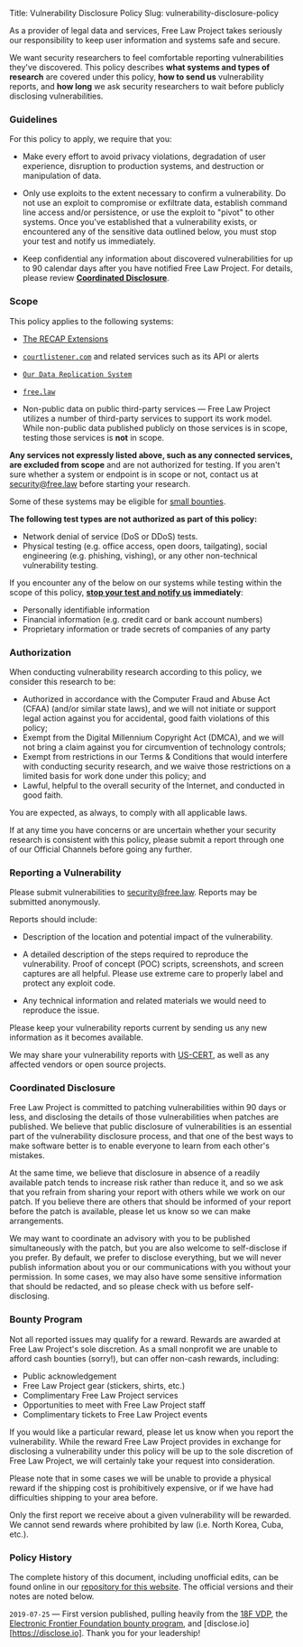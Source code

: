 Title: Vulnerability Disclosure Policy
Slug: vulnerability-disclosure-policy

<p class="lead">As a provider of legal data and services, Free Law Project takes seriously our responsibility to keep user information and systems safe and secure.</p> 

We want security researchers to feel comfortable reporting vulnerabilities they've discovered. This policy describes **what systems and types of research** are covered under this policy, **how to send us** vulnerability reports, and **how long** we ask security researchers to wait before publicly disclosing vulnerabilities.


### Guidelines

For this policy to apply, we require that you:

* Make every effort to avoid privacy violations, degradation of user experience, disruption to production systems, and destruction or manipulation of data.

* Only use exploits to the extent necessary to confirm a vulnerability. Do not use an exploit to compromise or exfiltrate data, establish command line access and/or persistence, or use the exploit to "pivot" to other systems. Once you've established that a vulnerability exists, or encountered any of the sensitive data outlined below, you must stop your test and notify us immediately.

* Keep confidential any information about discovered vulnerabilities for up to 90 calendar days after you have notified Free Law Project. For details, please review **[Coordinated Disclosure](#coordinated%C2%A0disclosure)**.

### Scope

This policy applies to the following systems:

* [The RECAP Extensions][recap]

* [`courtlistener.com`][cl] and related services such as its API or alerts

* [`Our Data Replication System`][replication]

* [`free.law`](https://free.law)

* Non-public data on public third-party services — Free Law Project utilizes a number of third-party services to support its work model.  While non-public data published publicly on those services is in scope, testing those services is **not** in scope.

**Any services not expressly listed above, such as any connected services, are excluded from scope** and are not authorized for testing. If you aren't sure whether a system or endpoint is in scope or not, contact us at <a href="mailto:&#115;&#101;&#099;&#117;&#114;&#105;&#116;&#121;&#064;&#102;&#114;&#101;&#101;&#046;&#108;&#097;&#119;">&#115;&#101;&#099;&#117;&#114;&#105;&#116;&#121;&#064;&#102;&#114;&#101;&#101;&#046;&#108;&#097;&#119;</a> before starting your research.

Some of these systems may be eligible for [small bounties](#bounty%C2%A0program). 

**The following test types are not authorized as part of this policy:**

* Network denial of service (DoS or DDoS) tests.
* Physical testing (e.g. office access, open doors, tailgating), social engineering (e.g. phishing, vishing), or any other non-technical vulnerability testing.

If you encounter any of the below on our systems while testing within the scope of this policy, **[stop your test and notify us](#reporting-a%C2%A0vulnerability) immediately**:

* Personally identifiable information
* Financial information (e.g. credit card or bank account numbers)
* Proprietary information or trade secrets of companies of any party


### Authorization

When conducting vulnerability research according to this policy, we consider this research to be:

- Authorized in accordance with the Computer Fraud and Abuse Act (CFAA) (and/or similar state laws), and we will not initiate or support legal action against you for accidental, good faith violations of this policy;
- Exempt from the Digital Millennium Copyright Act (DMCA), and we will not bring a claim against you for circumvention of technology controls;
- Exempt from restrictions in our Terms & Conditions that would interfere with conducting security research, and we waive those restrictions on a limited basis for work done under this policy; and
- Lawful, helpful to the overall security of the Internet, and conducted in good faith.

You are expected, as always, to comply with all applicable laws.

If at any time you have concerns or are uncertain whether your security research is consistent with this policy, please submit a report through one of our Official Channels before going any further.


### Reporting a Vulnerability

Please submit vulnerabilities to <a href="mailto:&#115;&#101;&#099;&#117;&#114;&#105;&#116;&#121;&#064;&#102;&#114;&#101;&#101;&#046;&#108;&#097;&#119;">&#115;&#101;&#099;&#117;&#114;&#105;&#116;&#121;&#064;&#102;&#114;&#101;&#101;&#046;&#108;&#097;&#119;</a>. Reports may be submitted anonymously.

Reports should include:

* Description of the location and potential impact of the vulnerability.

* A detailed description of the steps required to reproduce the vulnerability. Proof of concept (POC) scripts, screenshots, and screen captures are all helpful. Please use extreme care to properly label and protect any exploit code.

* Any technical information and related materials we would need to reproduce the issue.

Please keep your vulnerability reports current by sending us any new information as it becomes available.

We may share your vulnerability reports with [US-CERT](https://www.us-cert.gov/ais), as well as any affected vendors or open source projects.


### Coordinated Disclosure

Free Law Project is committed to patching vulnerabilities within 90 days or less, and disclosing the details of those vulnerabilities when patches are published. We believe that public disclosure of vulnerabilities is an essential part of the vulnerability disclosure process, and that one of the best ways to make software better is to enable everyone to learn from each other's mistakes.

At the same time, we believe that disclosure in absence of a readily available patch tends to increase risk rather than reduce it, and so we ask that you refrain from sharing your report with others while we work on our patch. If you believe there are others that should be informed of your report before the patch is available, please let us know so we can make arrangements.

We may want to coordinate an advisory with you to be published simultaneously with the patch, but you are also welcome to self-disclose if you prefer. By default, we prefer to disclose everything, but we will never publish information about you or our communications with you without your permission. In some cases, we may also have some sensitive information that should be redacted, and so please check with us before self-disclosing.


### Bounty Program

Not all reported issues may qualify for a reward. Rewards are awarded at Free Law Project's sole discretion. As a small nonprofit we are unable to afford cash bounties (sorry!), but can offer non-cash rewards, including:

* Public acknowledgement
* Free Law Project gear (stickers, shirts, etc.)
* Complimentary Free Law Project services
* Opportunities to meet with Free Law Project staff
* Complimentary tickets to Free Law Project events

If you would like a particular reward, please let us know when you report the vulnerability. While the reward Free Law Project provides in exchange for disclosing a vulnerability under this policy will be up to the sole discretion of Free Law Project, we will certainly take your request into consideration.

Please note that in some cases we will be unable to provide a physical reward if the shipping cost is prohibitively expensive, or if we have had difficulties shipping to your area before.

Only the first report we receive about a given vulnerability will be rewarded. We cannot send rewards where prohibited by law (i.e. North Korea, Cuba, etc.).


### Policy History

The complete history of this document, including unofficial edits, can be found online in our [repository for this website][flp-online]. The official versions and their notes are noted below.

`2019-07-25` — First version published, pulling heavily from the [18F VDP][18f], the [Electronic Frontier Foundation bounty program][eff], and [disclose.io][https://disclose.io]. Thank you for your leadership! 


[recap]: {filename}/pages/recap.md
[cl]: https://www.courtlistener.com/
[replication]: https://www.courtlistener.com/api/replication/
[flp-online]: https://github.com/freelawproject/free.law/
[18f]: https://github.com/18F/vulnerability-disclosure-policy/
[eff]: https://www.eff.org/security

<script src="/js/anchor.min.js"></script>
<script type="text/javascript">
    anchors.options = {
            'visible': 'touch',
            'class': 'anchor',
            'truncate': 40
        };
    document.addEventListener("DOMContentLoaded", function(event) {
        anchors.add();
    });
</script>
